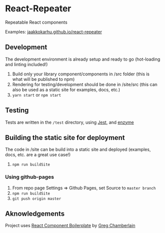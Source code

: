 # React-Repeater

Repeatable React components

Examples: [jaakkokarhu.github.io/react-repeater](https://jaakkokarhu.github.io/react-repeater)

## Development

The development environment is already setup and ready to go (hot-loading and linting included!)

1. Build only your library component/components in /src folder (this is what will be published to npm)
2. Rendering for testing/development should be done in /site/src (this can also be used as a static site for examples, docs, etc.)
3. `yarn start` or `npm start`

## Testing

Tests are written in the `/test` directory, using [Jest](https://facebook.github.io/jest), and [enzyme](https://github.com/airbnb/enzyme)

## Building the static site for deployment

The code in /site can be build into a static site and deployed (examples, docs, etc. are a great use case!)

1. `npm run buildSite`

### Using github-pages

1. From repo page Settings => Github Pages, set Source to `master branch`
2. `npm run buildSite`
2. `git push origin master`

## Aknowledgements

Project uses [React Component Boilerplate](https://github.com/gregchamberlain/react-component-boilerplate) by [Greg Chamberlain](https://github.com/gregchamberlain)
